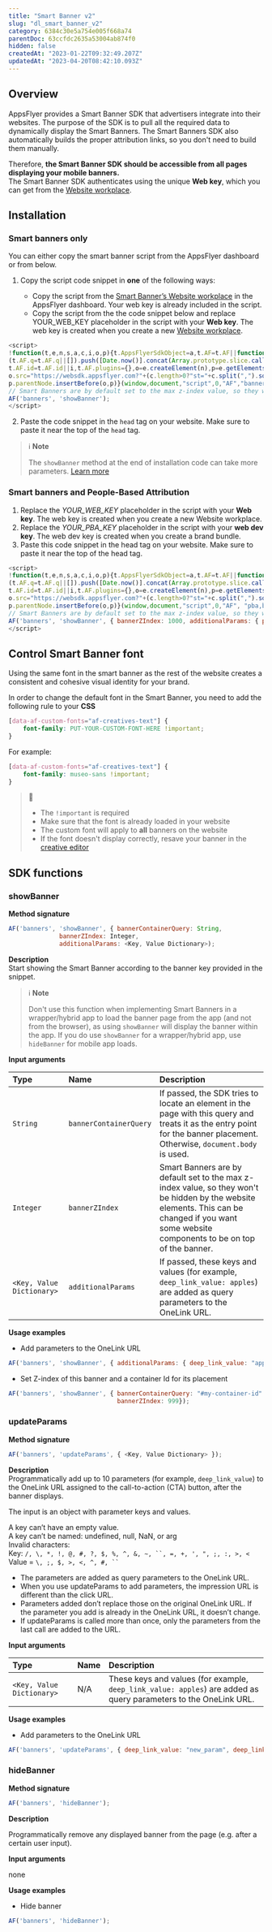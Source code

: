 ```yaml
---
title: "Smart Banner v2"
slug: "dl_smart_banner_v2"
category: 6384c30e5a754e005f668a74
parentDoc: 63ccfdc2635a53004ab874f0
hidden: false
createdAt: "2023-01-22T09:32:49.207Z"
updatedAt: "2023-04-20T08:42:10.093Z"
---
```

## Overview

AppsFlyer provides a Smart Banner SDK that advertisers integrate into their websites. The purpose of the SDK is to pull all the required data to dynamically display the Smart Banners. The Smart Banners SDK also automatically builds the proper attribution links, so you don't need to build them manually.

Therefore, **the Smart Banner SDK should be accessible from all pages displaying your mobile banners.**  
The Smart Banner SDK authenticates using the unique **Web key**, which you can get from the [Website workplace](https://support.appsflyer.com/hc/en-us/articles/360000764837#1-website-setup).

## Installation

### Smart banners only

You can either copy the smart banner script from the AppsFlyer dashboard or from below.

1. Copy the script code snippet in **one** of the following ways:

   - Copy the script from the [Smart Banner’s Website workplace](https://support.appsflyer.com/hc/en-us/articles/360000764837-Smart-Banners-mobile-web-to-app-#1-website-workplace-setup) in the AppsFlyer dashboard. Your web key is already included in the script.
   - Copy the script from the the code snippet below and replace YOUR_WEB_KEY placeholder in the script with your **Web key**. The web key is created when you create a new [Website workplace](https://support.appsflyer.com/hc/en-us/articles/360000764837-Smart-Banners-mobile-web-to-app-#1-website-workplace-setup).

```js
<script>
!function(t,e,n,s,a,c,i,o,p){t.AppsFlyerSdkObject=a,t.AF=t.AF||function(){
(t.AF.q=t.AF.q||[]).push([Date.now()].concat(Array.prototype.slice.call(arguments)))},
t.AF.id=t.AF.id||i,t.AF.plugins={},o=e.createElement(n),p=e.getElementsByTagName(n)[0],o.async=1,
o.src="https://websdk.appsflyer.com?"+(c.length>0?"st="+c.split(",").sort().join(",")+"&":"")+(i.length>0?"af_id="+i:""),
p.parentNode.insertBefore(o,p)}(window,document,"script",0,"AF","banners",{banners: {key: ">>>>>YOUR_WEB_KEY<<<<"}});
// Smart Banners are by default set to the max z-index value, so they won't be hidden by the website elements. This can be changed if you want some website components to be on top of the banner.
AF('banners', 'showBanner');
</script>
```

2. Paste the code snippet in the `head` tag on your website. Make sure to paste it near the top of the `head` tag.

> ℹ️ **Note**
> 
> The `showBanner` method at the end of installation code can take more parameters. [Learn more](#showbanner)

### Smart banners and People-Based Attribution

1. Replace the _YOUR_WEB_KEY_ placeholder in the script with your **Web key**. The web key is created when you create a new Website workplace.
2. Replace the _YOUR_PBA_KEY_ placeholder in the script with your **web dev key**. The web dev key is created when you create a brand bundle. 
3. Paste this code snippet in the head tag on your website. Make sure to paste it near the top of the head tag.

```js
<script>
!function(t,e,n,s,a,c,i,o,p){t.AppsFlyerSdkObject=a,t.AF=t.AF||function(){
(t.AF.q=t.AF.q||[]).push([Date.now()].concat(Array.prototype.slice.call(arguments)))},
t.AF.id=t.AF.id||i,t.AF.plugins={},o=e.createElement(n),p=e.getElementsByTagName(n)[0],o.async=1,
o.src="https://websdk.appsflyer.com?"+(c.length>0?"st="+c.split(",").sort().join(",")+"&":"")+(i.length>0?"af_id="+i:""),
p.parentNode.insertBefore(o,p)}(window,document,"script",0,"AF", "pba,banners",{pba: {webAppId: "YOUR_PBA_KEY"}, banners: {key: "YOUR_WEB_KEY"}});
// Smart Banners are by default set to the max z-index value, so they won't be hidden by the website elements. This can be changed if you want some website components to be on top of the banner.
AF('banners', 'showBanner', { bannerZIndex: 1000, additionalParams: { p1: "v1", p2: "v2"}});
</script>
```



## Control Smart Banner font

Using the same font in the smart banner as the rest of the website creates a consistent and cohesive visual identity for your brand. 

In order to change the default font in the Smart Banner, you need to add the following rule to your **CSS**

```css
[data-af-custom-fonts="af-creatives-text"] {
    font-family: PUT-YOUR-CUSTOM-FONT-HERE !important;
}
```

For example:

```css
[data-af-custom-fonts="af-creatives-text"] {
    font-family: museo-sans !important;
}
```



> 🚧 
> 
> - The `!important` is required
> - Make sure that the font is already loaded in your website
> - The custom font will apply to **all** banners on the website
> - If the font doesn't display correctly, resave your banner in the [creative editor](https://support.appsflyer.com/hc/en-us/articles/360000764837#3-banner-setup)

## SDK functions

### showBanner

**Method signature**

```JavaScript
AF('banners', 'showBanner', { bannerContainerQuery: String,
              bannerZIndex: Integer,              
              additionalParams: <Key, Value Dictionary>);
```



**Description**  
Start showing the Smart Banner according to the banner key provided in the snippet.

> ℹ️ **Note**
> 
> Don't use this function when implementing Smart Banners in a wrapper/hybrid app to load the banner page from the app (and not from the browser), as using `showBanner` will display the banner within the app. If you do use `showBanner` for a wrapper/hybrid app, use `hideBanner` for mobile app loads.

**Input arguments**

| Type                      | Name                   | Description                                                                                                                                                                                     |
| :------------------------ | :--------------------- | :---------------------------------------------------------------------------------------------------------------------------------------------------------------------------------------------- |
| `String`                  | `bannerContainerQuery` | If passed, the SDK tries to locate an element in the page with this query and treats it as the entry point for the banner placement. Otherwise, `document.body` is used.                        |
| `Integer`                 | `bannerZIndex`         | Smart Banners are by default set to the max z-index value, so they won't be hidden by the website elements. This can be changed if you want some website components to be on top of the banner. |
| `<Key, Value Dictionary>` | `additionalParams`     | If passed, these keys and values (for example, `deep_link_value: apples`) are added as query parameters to the OneLink URL.                                                                     |

**Usage examples**

- Add parameters to the OneLink URL

```js
AF('banners', 'showBanner', { additionalParams: { deep_link_value: "apples", deep_link_sub1: "22", af_adset: "my_adset"}});
```



- Set Z-index of this banner and a container Id for its placement

```js
AF('banners', 'showBanner', { bannerContainerQuery: "#my-container-id"
                              bannerZIndex: 999});
```



### updateParams

**Method signature**

```js
AF('banners', 'updateParams', { <Key, Value Dictionary> });
```



**Description**  
Programmatically add up to 10 parameters (for example, `deep_link_value`) to the OneLink URL assigned to the call-to-action (CTA) button, after the banner displays. 

The input is an object with parameter keys and values.

A key can’t have an empty value.  
A key can’t be named: undefined, null, NaN, or arg  
Invalid characters:  
Key: ```/, \, *, !, @, #, ?, $, %, ^, &, ~, ``, =, +, ', ", ;, :, >, <```  
Value = ```\, ;, $, >, <, ^, #, `` ```

- The parameters are added as query parameters to the OneLink URL. 
- When you use updateParams to add parameters, the impression URL is different than the click URL.
- Parameters added don’t replace those on the original OneLink URL. If the parameter you add is already in the OneLink URL, it doesn’t change. 
- If updateParams is called more than once, only the parameters from the last call are added to the URL.

**Input arguments**

| Type                      | Name | Description                                                                                                      |
| :------------------------ | :--- | :--------------------------------------------------------------------------------------------------------------- |
| `<Key, Value Dictionary>` | N/A  | These keys and values (for example, `deep_link_value: apples`) are added as query parameters to the OneLink URL. |

**Usage examples**

- Add parameters to the OneLink URL

```js
AF('banners', 'updateParams', { deep_link_value: "new_param", deep_link_sub4: "gg_77", af_ad: "new_ad_param"});
```



### hideBanner

**Method signature**

```js
AF('banners', 'hideBanner');
```



**Description**  

Programmatically remove any displayed banner from the page (e.g. after a certain user input). 

**Input arguments**

none

**Usage examples**

- Hide banner

```js
AF('banners', 'hideBanner');
```